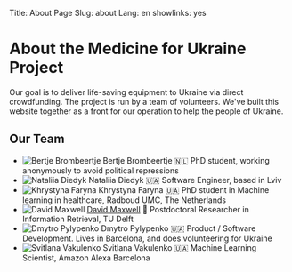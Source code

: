 Title: About Page
Slug: about
Lang: en
showlinks: yes

# About the Medicine for Ukraine Project

Our goal is to deliver life-saving equipment to Ukraine via direct crowdfunding. The project is run by a team of volunteers. We've built this website together as a front for our operation to help the people of Ukraine.

## Our Team

<ul class="about-contributors">
  <li>
    <img src="{{ STATIC_URL }}img/contributors/placeholder.svg" alt="Bertje Brombeertje" />
    <span>
      <span class="name">Bertje Brombeertje 🇳🇱</span>
      <span class="blurb">PhD student, working anonymously to avoid political repressions</span>
    </span>
  </li>
  <li>
    <img src="{{ STATIC_URL }}img/contributors/nataliia-d.jpg" alt="Nataliia Diedyk" />
    <span>
      <span class="name">Nataliia Diedyk 🇺🇦</span>
      <span class="blurb">Software Engineer, based in Lviv</span>
    </span>
  </li>
  <li>
    <img src="{{ STATIC_URL }}img/contributors/khrystyna-f.jpg" alt="Khrystyna Faryna" />
    <span>
      <span class="name">Khrystyna Faryna 🇺🇦</span>
      <span class="blurb">PhD student in Machine learning in healthcare, Radboud UMC, The Netherlands</span>
    </span>
  </li>
  <li>
    <img src="{{ STATIC_URL }}img/contributors/david-m.jpg" alt="David Maxwell" />
    <span>
      <span class="name"><a href="https://www.dmax.org.uk/" target="_blank">David Maxwell</a> 🏴󠁧󠁢󠁳󠁣󠁴󠁿</span>
      <span class="blurb">Postdoctoral Researcher in Information Retrieval, TU Delft</span>
    </span>
  </li>
  <li>
    <img src="{{ STATIC_URL }}img/contributors/dmytro-p.jpg" alt="Dmytro Pylypenko" />
    <span>
      <span class="name">Dmytro Pylypenko 🇺🇦</span>
      <span class="blurb">Product / Software Development. Lives in Barcelona, and does volunteering for Ukraine</span>
    </span>
  </li>
  <li>
    <img src="{{ STATIC_URL }}img/contributors/svitlana-v.jpg" alt="Svitlana Vakulenko" />
    <span>
      <span class="name">Svitlana Vakulenko 🇺🇦</span>
      <span class="blurb">Machine Learning Scientist, Amazon Alexa Barcelona</span>
    </span>
  </li>
</ul>